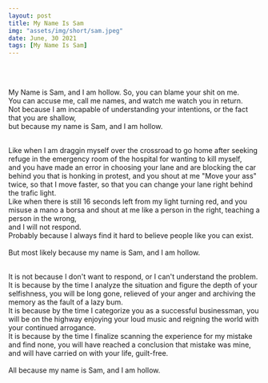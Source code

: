 ```yaml
---
layout: post
title: My Name Is Sam
img: "assets/img/short/sam.jpeg"
date: June, 30 2021
tags: [My Name Is Sam]
---
```

  
<br><br>
<div align="left">

My Name is Sam, and I am hollow. So, you can blame your shit on me.<br>
You can accuse me, call me names, and watch me watch you in return.<br>
Not because I am incapable of understanding your intentions, or the fact that you are shallow,<br>
but because my name is Sam, and I am hollow.<br> <br>

Like when I am draggin myself over the crossroad to go home after seeking refuge in the emergency room of the hospital for wanting to kill myself,<br>
and you have made an error in choosing your lane and are blocking the car behind you that is honking in protest, and you shout at me "Move your ass" twice, so that I move faster, so that you can change your lane right behind the trafic light. <br>
Like when there is still 16 seconds left from my light turning red, and you misuse a mano a borsa and shout at me like a person in the right, teaching a person in the wrong, <br> and I will not respond. <br>
Probably because I always find it hard to believe people like you can exist.<br><br>
But most likely because my name is Sam, and I am hollow.<br><br>

It is not because I don't want to respond, or I can't understand the problem. It is because by the time I analyze the situation and figure the depth of your selfishness, you will be long gone, relieved of your anger and archiving the memory as the fault of a lazy bum. <br>
It is because by the time I categorize you as a successful businessman, you will be on the highway enjoying your loud music and reigning the world with your continued arrogance.<br>
It is because by the time I finalize scanning the experience for my mistake and find none, you will have reached a conclusion that mistake was mine, and will have carried on with your life, guilt-free.<br><br>
All because my name is Sam, and I am hollow.<br>
  

</div>
<br><br>
<br><br>
<br><br>
<br><br>
<br><br>
<br><br> 

